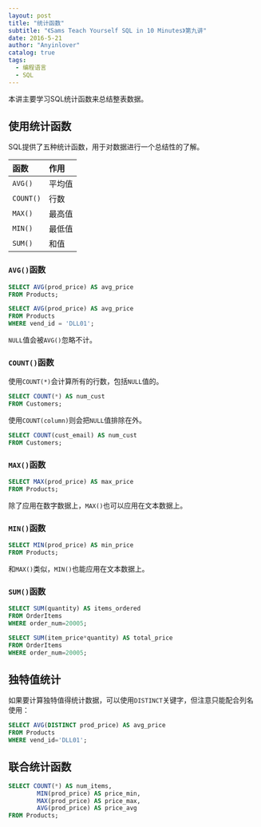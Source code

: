 ```yaml
---
layout: post
title: "统计函数"
subtitle: "《Sams Teach Yourself SQL in 10 Minutes》第九讲"
date: 2016-5-21
author: "Anyinlover"
catalog: true
tags:
  - 编程语言
  - SQL
---
```


本讲主要学习SQL统计函数来总结整表数据。

## 使用统计函数

SQL提供了五种统计函数，用于对数据进行一个总结性的了解。

| 函数 | 作用 |
|:---|:--|
|`AVG()`|平均值|
|`COUNT()`|行数|
|`MAX()`|最高值|
|`MIN()`|最低值|
|`SUM()`|和值|

### `AVG()`函数

~~~sql
SELECT AVG(prod_price) AS avg_price
FROM Products;

SELECT AVG(prod_price) AS avg_price
FROM Products
WHERE vend_id = 'DLL01';
~~~

`NULL`值会被`AVG()`忽略不计。

### `COUNT()`函数

使用`COUNT(*)`会计算所有的行数，包括`NULL`值的。

~~~sql
SELECT COUNT(*) AS num_cust
FROM Customers;
~~~

使用`COUNT(column)`则会把`NULL`值排除在外。

~~~sql
SELECT COUNT(cust_email) AS num_cust
FROM Customers;
~~~

### `MAX()`函数

~~~sql
SELECT MAX(prod_price) AS max_price
FROM Products;
~~~

除了应用在数字数据上，`MAX()`也可以应用在文本数据上。

### `MIN()`函数

~~~sql
SELECT MIN(prod_price) AS min_price
FROM Products;
~~~

和`MAX()`类似，`MIN()`也能应用在文本数据上。

### `SUM()`函数

~~~sql
SELECT SUM(quantity) AS items_ordered
FROM OrderItems
WHERE order_num=20005;

SELECT SUM(item_price*quantity) AS total_price
FROM OrderItems
WHERE order_num=20005;
~~~

## 独特值统计

如果要计算独特值得统计数据，可以使用`DISTINCT`关键字，但注意只能配合列名使用：

~~~sql
SELECT AVG(DISTINCT prod_price) AS avg_price
FROM Products
WHERE vend_id='DLL01';
~~~

## 联合统计函数

~~~sql
SELECT COUNT(*) AS num_items,
		MIN(prod_price) AS price_min,
      	MAX(prod_price) AS price_max,
        AVG(prod_price) AS price_avg
FROM Products;
~~~
